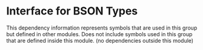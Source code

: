 
# Interface for BSON Types
This dependency information represents symbols that are used in this group but defined in other modules.  Does not include symbols used in this group that are defined inside this module.
(no dependencies outside this module)
